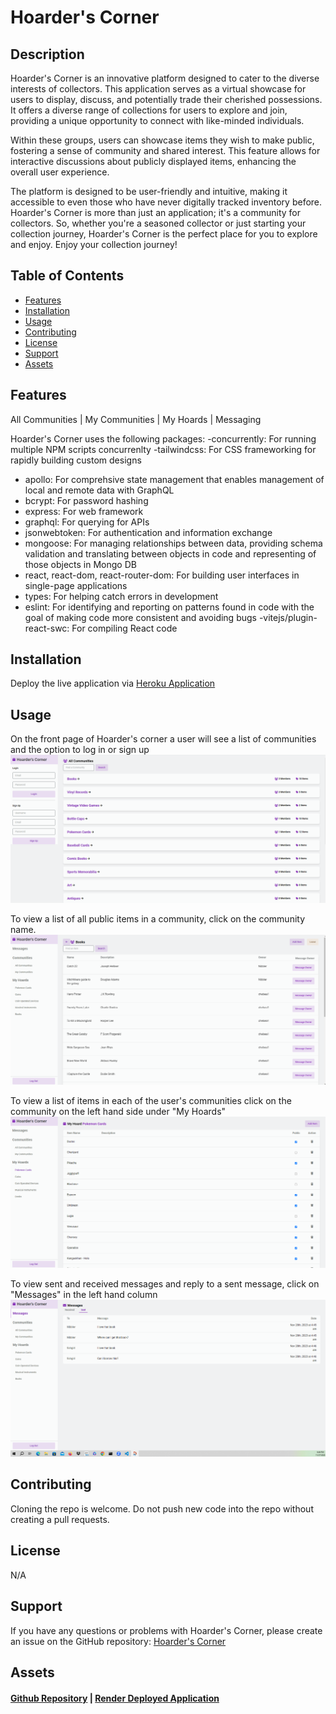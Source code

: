 # Hoarder's Corner

## Description

Hoarder's Corner is an innovative platform designed to cater to the diverse interests of collectors. This application serves as a virtual showcase for users to display, discuss, and potentially trade their cherished possessions. It offers a diverse range of collections for users to explore and join, providing a unique opportunity to connect with like-minded individuals.

Within these groups, users can showcase items they wish to make public, fostering a sense of community and shared interest. This feature allows for interactive discussions about publicly displayed items, enhancing the overall user experience.

The platform is designed to be user-friendly and intuitive, making it accessible to even those who have never digitally tracked inventory before. Hoarder's Corner is more than just an application; it's a community for collectors. So, whether you're a seasoned collector or just starting your collection journey, Hoarder's Corner is the perfect place for you to explore and enjoy. Enjoy your collection journey!

## Table of Contents

- [Features](#features)
- [Installation](#installation)
- [Usage](#usage)
- [Contributing](#contributing)
- [License](#license)
- [Support](#support)
- [Assets](#assets)

## Features

All Communities | My Communities | My Hoards | Messaging

Hoarder's Corner uses the following packages:
-concurrently: For running multiple NPM scripts concurrenlty
-tailwindcss: For CSS frameworking for rapidly building custom designs

- apollo: For comprehsive state management that enables management of local and remote data with GraphQL
- bcrypt: For password hashing
- express: For web framework
- graphql: For querying for APIs
- jsonwebtoken: For authentication and information exchange
- mongoose: For managing relationships between data, providing schema validation and translating between objects in code and representing of those objects in Mongo DB
- react, react-dom, react-router-dom: For building user interfaces in single-page applications
- types: For helping catch errors in development
- eslint: For identifying and reporting on patterns found in code with the goal of making code more consistent and avoiding bugs
  -vitejs/plugin-react-swc: For compiling React code

## Installation

Deploy the live application via [Heroku Application](https://smell-o-scope-fing-longer-8a61e2b82a17.herokuapp.com/)

## Usage

On the front page of Hoarder's corner a user will see a list of communities and the option to log in or sign up
![Hoarder's Corner log In](./assets/login-signup.png)

To view a list of all public items in a community, click on the community name.
![A list of my communities](./assets/books.png)

To view a list of items in each of the user's communities click on the community on the left hand side under "My Hoards"
![A list of items in a user's community](./assets/myhoard-pokemon.png)

To view sent and received messages and reply to a sent message, click on "Messages" in the left hand column
![Messages](./assets/messages.png)

## Contributing

Cloning the repo is welcome. Do not push new code into the repo without creating a pull requests.

## License

N/A

## Support

If you have any questions or problems with Hoarder's Corner, please create an issue on the GitHub repository: [Hoarder's Corner](https://github.com/jsgunn22/smell-o-scope)

## Assets

#### [Github Repository](https://github.com/jsgunn22/smell-o-scope) | [Render Deployed Application](https://hoarders-corner.onrender.com/)
